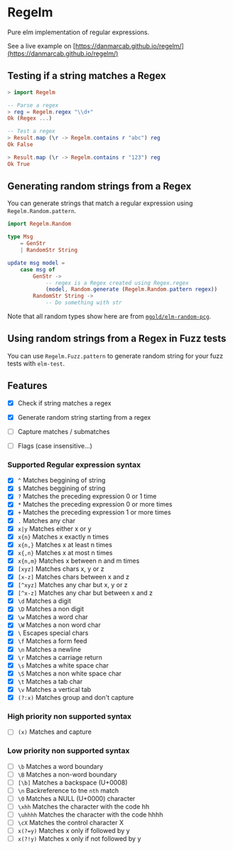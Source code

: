 # Regelm

Pure elm implementation of regular expressions.

See a live example on [https://danmarcab.github.io/regelm/](https://danmarcab.github.io/regelm/)

## Testing if a string matches a Regex

```elm
> import Regelm

-- Parse a regex
> reg = Regelm.regex "\\d+"
Ok (Regex ...)

-- Test a regex
> Result.map (\r -> Regelm.contains r "abc") reg
Ok False

> Result.map (\r -> Regelm.contains r "123") reg
Ok True
```

## Generating random strings from a Regex

You can generate strings that match a regular expression using `Regelm.Random.pattern`.

```elm
import Regelm.Random

type Msg 
    = GenStr
    | RandomStr String

update msg model =
    case msg of
        GenStr ->
            -- regex is a Regex created using Regex.regex
            (model, Random.generate (Regelm.Random.pattern regex))
        RandomStr String ->
            -- Do something with str
```

Note that all random types show here are from [`mgold/elm-random-pcg`](`http://package.elm-lang.org/packages/mgold/elm-random-pcg`).

## Using random strings from a Regex in Fuzz tests

You can use `Regelm.Fuzz.pattern` to generate random string for your fuzz tests with `elm-test`.

## Features

- [x] Check if string matches a regex
- [x] Generate random string starting from a regex
- [ ] Capture matches / submatches
- [ ] Flags (case insensitive...)


### Supported Regular expression syntax

- [x] `^` Matches beggining of string
- [x] `$` Matches beggining of string
- [x] `?` Matches the preceding expression 0 or 1 time
- [x] `*` Matches the preceding expression 0 or more times
- [x] `+` Matches the preceding expression 1 or more times
- [x] `.` Matches any char
- [x] `x|y` Matches either x or y
- [x] `x{n}` Matches x exactly n times
- [x] `x{n,}` Matches x at least n times
- [x] `x{,n}` Matches x at most n times
- [x] `x{n,m}` Matches x between n and m times
- [x] `[xyz]` Matches chars x, y or z
- [x] `[x-z]` Matches chars between x and z
- [x] `[^xyz]` Matches any char but x, y or z
- [x] `[^x-z]` Matches any char but between x and z
- [x] `\d` Matches a digit
- [x] `\D` Matches a non digit
- [x] `\w` Matches a word char
- [x] `\W` Matches a non word char
- [x] `\` Escapes special chars
- [x] `\f` Matches a form feed
- [x] `\n` Matches a newline
- [x] `\r` Matches a carriage return
- [x] `\s` Matches a white space char
- [x] `\S` Matches a non white space char
- [x] `\t` Matches a tab char
- [x] `\v` Matches a vertical tab
- [x] `(?:x)` Matches group and don't capture

### High priority non supported syntax

- [ ] `(x)` Matches and capture

### Low priority non supported syntax

- [ ] `\b` Matches a word boundary
- [ ] `\B` Matches a non-word boundary
- [ ] `[\b]` Matches a backspace (U+0008)
- [ ] `\n` Backreference to tne `nth` match
- [ ] `\0` Matches a NULL (U+0000) character
- [ ] `\xhh` Matches the character with the code hh
- [ ] `\uhhhh` Matches the character with the code hhhh
- [ ] `\cX` Matches the control character X
- [ ] `x(?=y)` Matches x only if followed by y
- [ ] `x(?!y)` Matches x only if not followed by y
